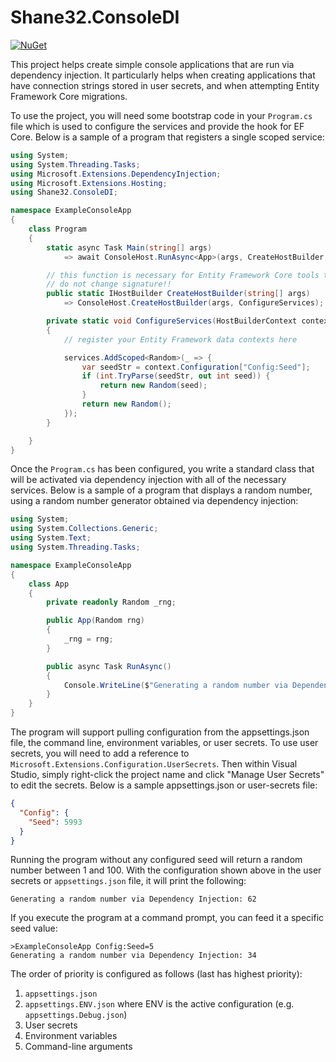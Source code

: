 # Shane32.ConsoleDI

[![NuGet](https://img.shields.io/nuget/v/Shane32.ConsoleDI.svg)](https://www.nuget.org/packages/Shane32.ConsoleDI)

This project helps create simple console applications that are run via dependency injection.
It particularly helps when creating applications that have connection strings stored in
user secrets, and when attempting Entity Framework Core migrations.

To use the project, you will need some bootstrap code in your `Program.cs` file
which is used to configure the services and provide the hook for EF Core.  Below is a
sample of a program that registers a single scoped service:

```csharp
using System;
using System.Threading.Tasks;
using Microsoft.Extensions.DependencyInjection;
using Microsoft.Extensions.Hosting;
using Shane32.ConsoleDI;

namespace ExampleConsoleApp
{
    class Program
    {
        static async Task Main(string[] args)
            => await ConsoleHost.RunAsync<App>(args, CreateHostBuilder, app => app.RunAsync());

        // this function is necessary for Entity Framework Core tools to perform migrations, etc
        // do not change signature!!
        public static IHostBuilder CreateHostBuilder(string[] args)
            => ConsoleHost.CreateHostBuilder(args, ConfigureServices);

        private static void ConfigureServices(HostBuilderContext context, IServiceCollection services)
        {
            // register your Entity Framework data contexts here

            services.AddScoped<Random>(_ => {
                var seedStr = context.Configuration["Config:Seed"];
                if (int.TryParse(seedStr, out int seed)) {
                    return new Random(seed);
                }
                return new Random();
            });
        }

    }
}
```

Once the `Program.cs` has been configured, you write a standard class that will be activated
via dependency injection with all of the necessary services.  Below is a sample of a program
that displays a random number, using a random number generator obtained via dependency injection:

```csharp
using System;
using System.Collections.Generic;
using System.Text;
using System.Threading.Tasks;

namespace ExampleConsoleApp
{
    class App
    {
        private readonly Random _rng;

        public App(Random rng)
        {
            _rng = rng;
        }

        public async Task RunAsync()
        {
            Console.WriteLine($"Generating a random number via Dependency Injection: {_rng.Next(1, 100)}");
        }
    }
}
```

The program will support pulling configuration from the appsettings.json file, the command line, environment
variables, or user secrets.  To use user secrets, you will need to add a reference to `Microsoft.Extensions.Configuration.UserSecrets`.
Then within Visual Studio, simply right-click the project name and click "Manage User Secrets" to edit the
secrets.  Below is a sample appsettings.json or user-secrets file:

```json
{
  "Config": {
    "Seed": 5993
  }
}
```

Running the program without any configured seed will return a random number between 1 and 100.
With the configuration shown above in the user secrets or `appsettings.json` file, it will print the following:

```
Generating a random number via Dependency Injection: 62
```

If you execute the program at a command prompt, you can feed it a specific seed value:

```
>ExampleConsoleApp Config:Seed=5
Generating a random number via Dependency Injection: 34
```

The order of priority is configured as follows (last has highest priority):

1. `appsettings.json`
2. `appsettings.ENV.json` where ENV is the active configuration (e.g. `appsettings.Debug.json`)
3. User secrets
4. Environment variables
5. Command-line arguments
